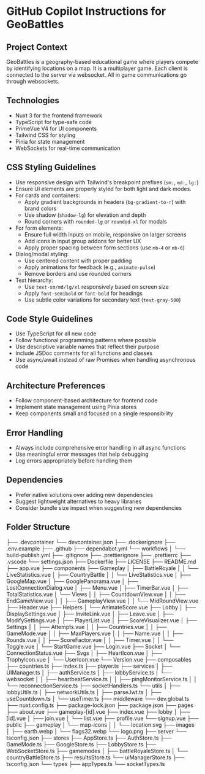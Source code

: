 # GitHub Copilot Instructions for GeoBattles

## Project Context

GeoBattles is a geography-based educational game where players compete by identifying locations on a map. It is a multiplayer game. Each client is connected to the server via
websocket. All in game communications go through websockets.

## Technologies

- Nuxt 3 for the frontend framework
- TypeScript for type-safe code
- PrimeVue V4 for UI components
- Tailwind CSS for styling
- Pinia for state management
- WebSockets for real-time communication

## CSS Styling Guidelines

- Use responsive design with Tailwind's breakpoint prefixes (`sm:`, `md:`, `lg:`)
- Ensure UI elements are properly styled for both light and dark modes.
- For cards and containers:
    - Apply gradient backgrounds in headers (`bg-gradient-to-r`) with brand colors
    - Use shadow (`shadow-lg`) for elevation and depth
    - Round corners with `rounded-lg` or `rounded-xl` for modals
- For form elements:
    - Ensure full width inputs on mobile, responsive on larger screens
    - Add icons in input group addons for better UX
    - Apply proper spacing between form sections (use `mb-4` or `mb-6`)
- Dialog/modal styling:
    - Use centered content with proper padding
    - Apply animations for feedback (e.g., `animate-pulse`)
    - Remove borders and use rounded corners
- Text hierarchy:
    - Use `text-sm/md/lg/xl` responsively based on screen size
    - Apply `font-semibold` or `font-bold` for headings
    - Use subtle color variations for secondary text (`text-gray-500`)

## Code Style Guidelines

- Use TypeScript for all new code
- Follow functional programming patterns where possible
- Use descriptive variable names that reflect their purpose
- Include JSDoc comments for all functions and classes
- Use async/await instead of raw Promises when handling asynchronous code

## Architecture Preferences

- Follow component-based architecture for frontend code
- Implement state management using Pinia stores
- Keep components small and focused on a single responsibility

## Error Handling

- Always include comprehensive error handling in all async functions
- Use meaningful error messages that help debugging
- Log errors appropriately before handling them

## Dependencies

- Prefer native solutions over adding new dependencies
- Suggest lightweight alternatives to heavy libraries
- Consider bundle size impact when suggesting new dependencies

## Folder Structure

├── .devcontainer
└── devcontainer.json
├── .dockerignore
├── .env.example
├── .github
├── dependabot.yml
└── workflows
│ └── build-publish.yml
├── .gitignore
├── .prettierignore
├── .prettierrc
├── .vscode
└── settings.json
├── Dockerfile
├── LICENSE
├── README.md
├── app.vue
├── components
├── Gameplay
│ ├── BattleRoyale
│ │ └── LiveStatistics.vue
│ ├── CountryBattle
│ │ └── LiveStatistics.vue
│ ├── GoogleMap.vue
│ ├── GooglePanorama.vue
│ ├── LostConnectionDialog.vue
│ ├── Menu.vue
│ ├── TimerBar.vue
│ ├── TotalStatistics.vue
│ └── Views
│ │ ├── CountdownView.vue
│ │ ├── EndGameView.vue
│ │ ├── GameplayView.vue
│ │ └── MidRoundView.vue
├── Header.vue
├── Helpers
│ └── AnimateScore.vue
├── Lobby
│ ├── DisplaySettings.vue
│ ├── InviteLink.vue
│ ├── Leave.vue
│ ├── ModifySettings.vue
│ ├── PlayerList.vue
│ ├── ScoreVisualizer.vue
│ ├── Settings
│ │ ├── Attempts.vue
│ │ ├── Countries.vue
│ │ ├── GameMode.vue
│ │ ├── MaxPlayers.vue
│ │ ├── Name.vue
│ │ ├── Rounds.vue
│ │ ├── ScoreFactor.vue
│ │ ├── Timer.vue
│ │ └── Toggle.vue
│ └── StartGame.vue
├── Login.vue
├── Socket
│ └── ConnectionStatus.vue
├── Svgs
│ ├── HeartIcon.vue
│ ├── TrophyIcon.vue
│ └── UserIcon.vue
└── Version.vue
├── composables
├── countries.ts
├── index.ts
├── player.ts
├── services
│ ├── UIManager.ts
│ ├── authService.ts
│ ├── lobbyService.ts
│ └── websocket
│ │ ├── heartbeatService.ts
│ │ ├── pingMonitorService.ts
│ │ └── reconnectionService.ts
├── socketHandlers.ts
└── utils
│ ├── lobbyUtils.ts
│ ├── networkUtils.ts
│ ├── parseJwt.ts
│ ├── useCountdown.ts
│ └── useTimer.ts
├── middleware
└── dev.global.ts
├── nuxt.config.ts
├── package-lock.json
├── package.json
├── pages
├── about.vue
├── gameplay-[id].vue
├── index.vue
├── lobby
│ ├── [id].vue
│ ├── join.vue
│ └── list.vue
├── profile.vue
└── signup.vue
├── public
├── gameplay
│ └── map-icons
│ │ └── location.svg
├── images
│ ├── earth.webp
│ └── flags32.webp
└── logo.png
├── server
└── tsconfig.json
├── stores
├── AppStore.ts
├── AuthStore.ts
├── GameMode.ts
├── GoogleStore.ts
├── LobbyStore.ts
├── WebSocketStore.ts
├── gamemodes
│ ├── battleRoyaleStore.ts
│ └── countryBattleStore.ts
├── resultsStore.ts
└── uiManagerStore.ts
├── tsconfig.json
└── types
├── appTypes.ts
└── socketTypes.ts
